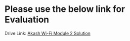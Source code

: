 # Please use the below link for Evaluation 

Drive Link: [Akash Wi-Fi Module 2 Solution](https://drive.google.com/file/d/1EkxXxJX3XLWh1UwZ22DGFN3hpG1apbcj/view?usp=sharing)
